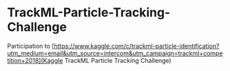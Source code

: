 # TrackML-Particle-Tracking-Challenge

Participation to [https://www.kaggle.com/c/trackml-particle-identification?utm_medium=email&utm_source=intercom&utm_campaign=trackml+competition+2018](Kaggle TrackML Particle Tracking Challenge)
